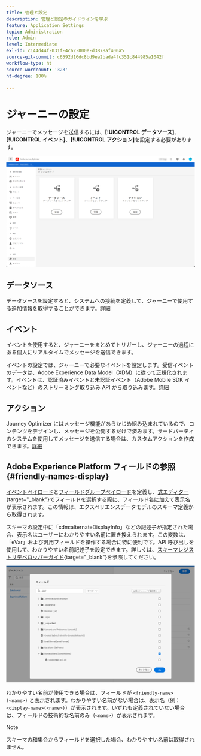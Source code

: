 ```yaml
---
title: 管理と設定
description: 管理と設定のガイドラインを学ぶ
feature: Application Settings
topic: Administration
role: Admin
level: Intermediate
exl-id: c144d44f-031f-4ca2-800e-d3878af400a5
source-git-commit: c6592d16dc8bd9ea2bada4fc351c844985a1042f
workflow-type: ht
source-wordcount: '323'
ht-degree: 100%

---
```


# ジャーニーの設定

ジャーニーでメッセージを送信するには、**[!UICONTROL データソース]**、**[!UICONTROL イベント]**、**[!UICONTROL アクション]**&#x200B;を設定する必要があります。

![](../assets/admin-menu.png)

## データソース

データソースを設定すると、システムへの接続を定義して、ジャーニーで使用する追加情報を取得することができます。[詳細](../../using/datasource/about-data-sources.md)

## イベント

イベントを使用すると、ジャーニーをまとめてトリガーし、ジャーニーの過程にある個人にリアルタイムでメッセージを送信できます。

イベントの設定では、ジャーニーで必要なイベントを設定します。受信イベントのデータは、Adobe Experience Data Model（XDM）に従って正規化されます。イベントは、認証済みイベントと未認証イベント（Adobe Mobile SDK イベントなど）のストリーミング取り込み API から取り込みます。[詳細](../../using/event/about-events.md)

## アクション

Journey Optimizer にはメッセージ機能があらかじめ組み込まれているので、コンテンツをデザインし、メッセージを公開するだけで済みます。サードパーティのシステムを使用してメッセージを送信する場合は、カスタムアクションを作成できます。[詳細](../../using/action/action.md)

## Adobe Experience Platform フィールドの参照 {#friendly-names-display}

 [イベントペイロード](../event/about-creating.md#define-the-payload-fields)と[フィールドグループペイロード](../datasource/configure-data-sources.md#define-field-groups)を定義し、[式エディター](https://experienceleague.adobe.com/docs/journeys/using/building-advanced-conditions-journeys/expressionadvanced.html?lang=ja){target=&quot;_blank&quot;}でフィールドを選択する際に、フィールド名に加えて表示名が表示されます。この情報は、エクスペリエンスデータモデルのスキーマ定義から取得されます。

スキーマの設定中に「xdm:alternateDisplayInfo」などの記述子が指定された場合、表示名はユーザーにわかりやすい名前に置き換えられます。この変数は、「eVar」および汎用フィールドを操作する場合に特に便利です。API 呼び出しを使用して、わかりやすい名前記述子を設定できます。詳しくは、[スキーマレジストリデベロッパーガイド](https://experienceleague.adobe.com/docs/experience-platform/xdm/api/getting-started.html?lang=ja){target=&quot;_blank&quot;}を参照してください。

![](../assets/xdm-from-descriptors.png)

わかりやすい名前が使用できる場合は、フィールドが `<friendly-name>(<name>)` と表示されます。わかりやすい名前がない場合は、表示名（例：`<display-name>(<name>)`）が表示されます。いずれも定義されていない場合は、フィールドの技術的な名前のみ（`<name>`）が表示されます。

>[!NOTE]
>
>スキーマの和集合からフィールドを選択した場合、わかりやすい名前は取得されません。

